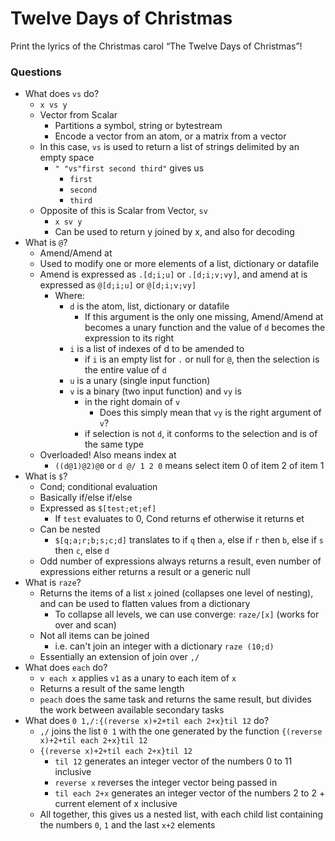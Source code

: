 # Twelve Days of Christmas
Print the lyrics of the Christmas carol “The Twelve Days of Christmas”!

### Questions
- What does `vs` do?
    - `x vs y`
    - Vector from Scalar
        - Partitions a symbol, string or bytestream
        - Encode a vector from an atom, or a matrix from a vector
    - In this case, `vs` is used to return a list of strings delimited by an empty space
        - `" "vs"first second third"` gives us
            - `first`
            - `second`
            - `third`
    - Opposite of this is Scalar from Vector, `sv`
        - `x sv y`
        - Can be used to return y joined by x, and also for decoding
- What is `@`?
    - Amend/Amend at
    - Used to modify one or more elements of a list, dictionary or datafile
    - Amend is expressed as `.[d;i;u]` or `.[d;i;v;vy]`, and amend at is expressed as `@[d;i;u]` or `@[d;i;v;vy]`
        - Where:
            - `d` is the atom, list, dictionary or datafile
                - If this argument is the only one missing, Amend/Amend at becomes a unary function and the value of `d` becomes the expression to its right
            - `i` is a list of indexes of d to be amended to
                - if `i` is an empty list for `.` or null for `@`, then the selection is the entire value of `d`
            - `u` is a unary (single input function)
            - `v` is a binary (two input function) and `vy` is
                - in the right domain of `v`
                    - Does this simply mean that `vy` is the right argument of `v`?
                - if selection is not `d`, it conforms to the selection and is of the same type
    - Overloaded! Also means index at
        - `((d@1)@2)@0` or `d @/ 1 2 0` means select item 0 of item 2 of item 1
- What is `$`?
    - Cond; conditional evaluation
    - Basically if/else if/else
    - Expressed as `$[test;et;ef]`
        - If `test` evaluates to 0, Cond returns ef otherwise it returns et
    - Can be nested
        - `$[q;a;r;b;s;c;d]` translates to if `q` then `a`, else if `r` then `b`, else if `s` then `c`, else `d`
    - Odd number of expressions always returns a result, even number of expressions either returns a result or a generic null
- What is `raze`?
    - Returns the items of a list `x` joined (collapses one level of nesting), and can be used to flatten values from a dictionary
        - To collapse all levels, we can use converge: `raze/[x]` (works for over and scan)
    - Not all items can be joined
        - i.e. can't join an integer with a dictionary `raze (10;d)`
    - Essentially an extension of join over `,/`
- What does `each` do?
    - `v each x` applies `v1` as a unary to each item of `x`
    - Returns a result of the same length
    - `peach` does the same task and returns the same result, but divides the work between available secondary tasks
- What does `0 1,/:{(reverse x)+2+til each 2+x}til 12` do?
    - `,/` joins the list `0 1` with the one generated by the function `{(reverse x)+2+til each 2+x}til 12`
    - `{(reverse x)+2+til each 2+x}til 12`
        - `til 12` generates an integer vector of the numbers 0 to 11 inclusive
        - `reverse x` reverses the integer vector being passed in
        - `til each 2+x` generates an integer vector of the numbers 2 to 2 + current element of x inclusive
    - All together, this gives us a nested list, with each child list containing the numbers `0`, `1` and the last `x+2` elements

